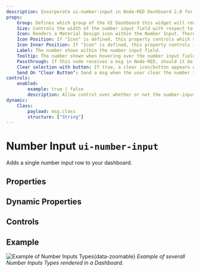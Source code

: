 ```yaml
---
description: Incorporate ui-number-input in Node-RED Dashboard 2.0 for customizable, user-driven data entry and feedback.
props:
    Group: Defines which group of the UI Dashboard this widget will render in.
    Size: Controls the width of the number input field with respect to the parent group. Maximum value is the width of the group.
    Icon: Renders a Material Design icon within the Number Input. There is no need to include the "mdi-" prefix.
    Icon Position: If "Icon" is defined, this property controls which side of the "Label" the icon will render on.
    Icon Inner Position: If "Icon" is defined, this property controls if icon is render inside or outside the number input box
    Label: The number shown within the number input field.
    Tooltip: The number shown when hovering over the number input field.
    Passthrough: If this node receives a msg in Node-RED, should it be passed through to the output as if a new value was inserted to the input?
    Clear selection with button: If true, a clear icon/button appears on the rigth side to clear the number input
    Send On "Clear Button": Send a msg when the user clear the number input using the clear button, the "Clear Selection" button must be enabled.
controls:
    enabled:
        example: true | false
        description: Allow control over whether or not the number-input is enabled
dynamic:
    Class:
        payload: msg.class
        structure: ["String"]
---
```


<script setup>
    import TryDemo from "./../../components/TryDemo.vue"
</script>


<TryDemo href="number-input">

# Number Input `ui-number-input`

</TryDemo>

Adds a single number input row to your dashboard.

## Properties

<PropsTable/>

## Dynamic Properties

<DynamicPropsTable/>

## Controls

<ControlsTable/>

## Example

![Example of Number Inputs Types](/images/node-examples/ui-number-input.png "Example of Number Inputs Types"){data-zoomable}
*Example of severall Number Inputs Types rendered in a Dashboard.*
